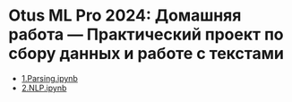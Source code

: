 Otus ML Pro 2024: Домашняя работа — Практический проект по сбору данных и работе с текстами
=================

- [1.Parsing.ipynb](1.Parsing.ipynb)
- [2.NLP.ipynb](2.NLP.ipynb)

